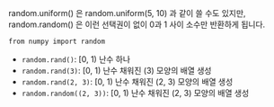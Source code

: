 random.uniform() 은 random.uniform(5, 10) 과 같이 쓸 수도 있지만,
random.random() 은 이런 선택권이 없이 0과 1 사이 소수만 반환하게 됩니다.

```
from numpy import random
```

- `random.rand()`: [0, 1) 난수 하나
- `random.rand(3)`: [0, 1) 난수 채워진 (3) 모양의 배열 생성
- `random.rand(2, 3)`: [0, 1) 난수 채워진 (2, 3) 모양의 배열 생성
- `random.random((2, 3))`: [0, 1) 난수 채워진 (2, 3) 모양의 배열 생성
